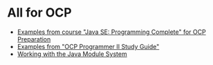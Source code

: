 # All for OCP

* [Examples from course "Java SE: Programming Complete" for OCP Preparation](ocp-prep)
* [Examples from "OCP Programmer II Study Guide"](progr-ii-study-guide)
* [Working with the Java Module System](modules)
